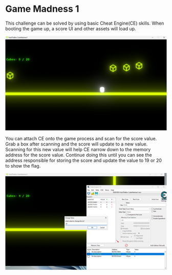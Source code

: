 # Game Madness 1

This challenge can be solved by using basic Cheat Engine(CE) skills. When booting the game up, a score UI and other assets will load up.

![Game](./images/game.png)

You can attach CE onto the game process and scan for the score value. Grab a box after scanning and the score will update to a new value. Scanning for this new value will help CE narrow down to the memory address for the score value. Continue doing this until you can see the address responsible for storing the score and update the value to 19 or 20 to show the flag.

![Pwnd](./images/pwnd.png)
